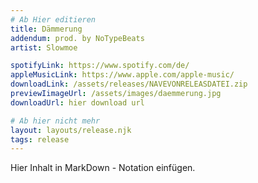 ```yaml
---
# Ab Hier editieren
title: Dämmerung
addendum: prod. by NoTypeBeats
artist: Slowmoe

spotifyLink: https://www.spotify.com/de/
appleMusicLink: https://www.apple.com/apple-music/
downloadLink: /assets/releases/NAVEVONRELEASDATEI.zip
previewIimageUrl: /assets/images/daemmerung.jpg
downloadUrl: hier download url

# Ab hier nicht mehr
layout: layouts/release.njk
tags: release
---
```


Hier Inhalt in MarkDown - Notation einfügen.
